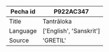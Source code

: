 |Pecha id | P922AC347
| --- | --- 
|Title | Tantrāloka 
|Language | ['English', 'Sanskrit']
|Source | 'GRETIL'